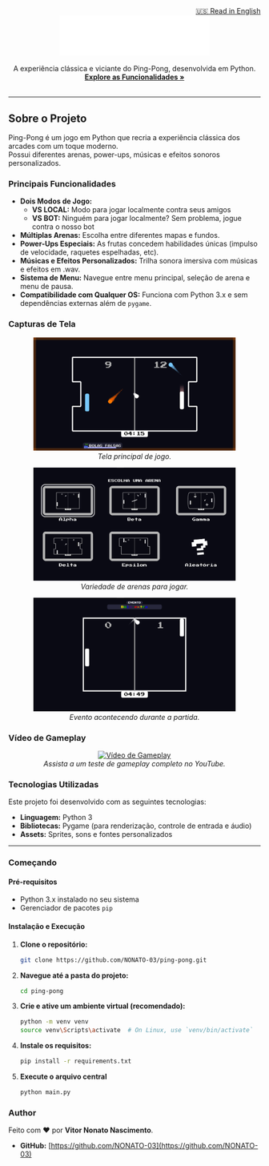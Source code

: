 <div align="right">
    <a href="./README.md">🇺🇸 Read in English</a>
</div>

<div align="center">
  <img src="./assets/images/logo.png" alt="Ping-Pong Logo" width="300"/>
</div>

<p align="center">
  A experiência clássica e viciante do Ping-Pong, desenvolvida em Python.
  <br />
  <a href="#caracteristicas"><strong>Explore as Funcionalidades »</strong></a>
  <br />
  <br />
</p>

---

## Sobre o Projeto

Ping-Pong é um jogo em Python que recria a experiência clássica dos arcades com um toque moderno.  
Possui diferentes arenas, power-ups, músicas e efeitos sonoros personalizados.

<a name="caracteristicas"></a>
### Principais Funcionalidades

- **Dois Modos de Jogo:**
    - **VS LOCAL:** Modo para jogar localmente contra seus amigos
    - **VS BOT:** Ninguém para jogar localmente? Sem problema, jogue contra o nosso bot
- **Múltiplas Arenas:** Escolha entre diferentes mapas e fundos.
- **Power-Ups Especiais:** As frutas concedem habilidades únicas (impulso de velocidade, raquetes espelhadas, etc).
- **Músicas e Efeitos Personalizados:** Trilha sonora imersiva com músicas e efeitos em .wav.
- **Sistema de Menu:** Navegue entre menu principal, seleção de arena e menu de pausa.
- **Compatibilidade com Qualquer OS:** Funciona com Python 3.x e sem dependências externas além de `pygame`.

### Capturas de Tela

<p align="center">
  <img src="./assets/images/screenshots/match.png" alt="Captura de Tela da Partida" width="80%">
  <br>
  <em>Tela principal de jogo.</em>
</p>

<p align="center">
  <img src="./assets/images/screenshots/arenaselection.png" alt="Captura de Tela da Seleção de Arenas" width="80%">
  <br>
  <em>Variedade de arenas para jogar.</em>
</p>

<p align="center">
  <img src="./assets/images/screenshots/eventhappening.png" alt="Captura de Tela de Evento" width="80%">
  <br>
  <em>Evento acontecendo durante a partida.</em>
</p>

### Vídeo de Gameplay

<p align="center">
  <a href="https://www.youtube.com/watch?v=IHfQ1vLuy4g" target="_blank">
    <img src="https://img.youtube.com/vi/IHfQ1vLuy4g/0.jpg" alt="Vídeo de Gameplay" width="80%">
  </a>
  <br>
  <em>Assista a um teste de gameplay completo no YouTube.</em>
</p>

### Tecnologias Utilizadas

Este projeto foi desenvolvido com as seguintes tecnologias:

- **Linguagem:** Python 3
- **Bibliotecas:** Pygame (para renderização, controle de entrada e áudio)
- **Assets:** Sprites, sons e fontes personalizados

---

### Começando

#### Pré-requisitos
- Python 3.x instalado no seu sistema
- Gerenciador de pacotes `pip`

#### Instalação e Execução

1. **Clone o repositório:**
   ```sh
   git clone https://github.com/NONATO-03/ping-pong.git
2.  **Navegue até a pasta do projeto:**
    ```sh
    cd ping-pong
    ```
3.  **Crie e ative um ambiente virtual (recomendado):**
    ```sh
    python -m venv venv
    source venv\Scripts\activate  # On Linux, use `venv/bin/activate`
    ```
4.  **Instale os requisitos:**
    ```sh
    pip install -r requirements.txt
    ```
5.  **Execute o arquivo central**
    ```sh
    python main.py
    ```
### Author

Feito com ❤️ por **Vitor Nonato Nascimento**.

- **GitHub:** [https://github.com/NONATO-03](https://github.com/NONATO-03)


